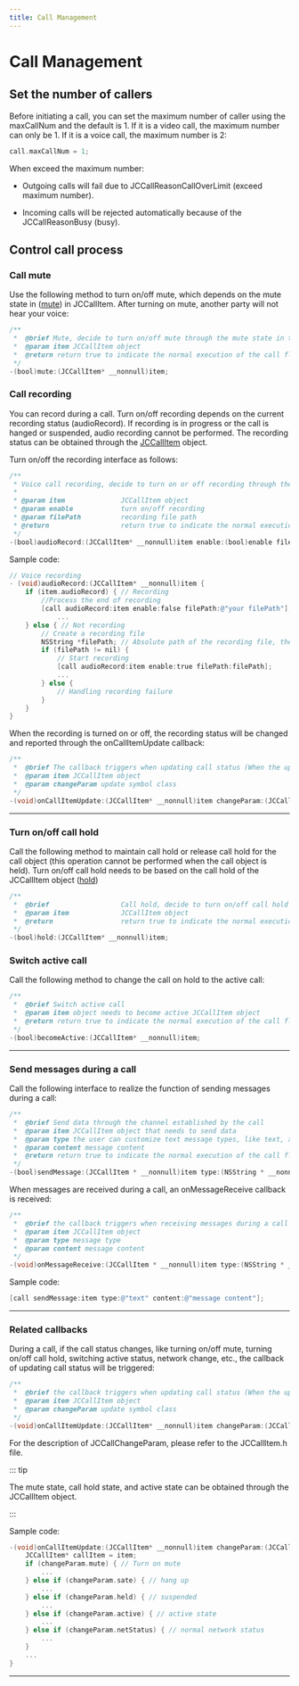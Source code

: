 ```yaml
---
title: Call Management
---
```

# Call Management

## Set the number of callers

Before initiating a call, you can set the maximum number of caller using
the maxCallNum and the default is 1. If it is a video call, the maximum
number can only be 1. If it is a voice call, the maximum number is 2:

``````objectivec
call.maxCallNum = 1;
``````

When exceed the maximum number:

- Outgoing calls will fail due to JCCallReasonCallOverLimit (exceed
    maximum number).

- Incoming calls will be rejected automatically because of the
    JCCallReasonBusy (busy).

## Control call process

### Call mute

Use the following method to turn on/off mute, which depends on the mute
state in
([mute](https://developer.juphoon.com/portal/reference/V2.1/ios/Classes/JCCallItem.html#//api/name/mute:))
in JCCallItem. After turning on mute, another party will not hear your
voice:

``````objectivec
/**
 *  @brief Mute, decide to turn on/off mute through the mute state in the JCCallItem object
 *  @param item JCCallItem object
 *  @return return true to indicate the normal execution of the call flow, and false to indicate call failed
 */
-(bool)mute:(JCCallItem* __nonnull)item;
``````

### Call recording

You can record during a call. Turn on/off recording depends on the
current recording status (audioRecord). If recording is in progress or
the call is hanged or suspended, audio recording cannot be performed.
The recording status can be obtained through the
[JCCallItem](https://developer.juphoon.com/portal/reference/V2.1/ios/Classes/JCCallItem.html)
object.

Turn on/off the recording interface as follows:

``````objectivec
/**
 * Voice call recording, decide to turn on or off recording through the audioRecord state in the JCCallItem object
 *
 * @param item              JCCallItem object
 * @param enable            turn on/off recording
 * @param filePath          recording file path
 * @return                  return true to indicate the normal execution of the call flow, and false to indicate call failed
 */
-(bool)audioRecord:(JCCallItem* __nonnull)item enable:(bool)enable filePath:(NSString* __nullable)filePath;
``````

Sample code:

``````objectivec
// Voice recording
- (void)audioRecord:(JCCallItem* __nonnull)item {
    if (item.audioRecord) { // Recording
        //Process the end of recording
        [call audioRecord:item enable:false filePath:@"your filePath"];
            ...
    } else { // Not recording
        // Create a recording file
        NSString *filePath; // Absolute path of the recording file, the SDK will automatically create the recording file
        if (filePath != nil) {
            // Start recording
            [call audioRecord:item enable:true filePath:filePath];
            ...
        } else {
            // Handling recording failure
        }
    }
}
``````

When the recording is turned on or off, the recording status will be
changed and reported through the onCallItemUpdate callback:

``````objectivec
/**
 *  @brief The callback triggers when updating call status (When the upper layer receives this callback, you can obtain all the information and status of the call according to the JCCallItem object, thereby updating the call-related UI)
 *  @param item JCCallItem object
 *  @param changeParam update symbol class
 */
-(void)onCallItemUpdate:(JCCallItem* __nonnull)item changeParam:(JCCallChangeParam * __nullable)changeParam;
``````

-----

### Turn on/off call hold

Call the following method to maintain call hold or release call hold for
the call object (this operation cannot be performed when the call object
is held). Turn on/off call hold needs to be based on the call hold of
the JCCallItem object
([hold](http://developer.juphoon.com/portal/reference/ios/Classes/JCCallItem.html#//api/name/hold))

``````objectivec
/**
 *  @brief                  Call hold, decide to turn on/off call hold through the call hold state in the JCCallItem object
 *  @param item             JCCallItem object
 *  @return                 return true to indicate the normal execution of the call flow, and false to indicate call failed
 */
-(bool)hold:(JCCallItem* __nonnull)item;
``````

### Switch active call

Call the following method to change the call on hold to the active call:

``````objectivec
/**
 *  @brief Switch active call
 *  @param item object needs to become active JCCallItem object
 *  @return return true to indicate the normal execution of the call flow, and false to indicate call failed
 */
-(bool)becomeActive:(JCCallItem* __nonnull)item;
``````

-----

### Send messages during a call

Call the following interface to realize the function of sending messages
during a call:

``````objectivec
/**
 *  @brief Send data through the channel established by the call
 *  @param item JCCallItem object that needs to send data
 *  @param type the user can customize text message types, like text, xml, etc.
 *  @param content message content
 *  @return return true to indicate the normal execution of the call flow, and false to indicate call failed
 */
-(bool)sendMessage:(JCCallItem * __nonnull)item type:(NSString * __nonnull)type content:(NSString * __nonnull)content;
``````

When messages are received during a call, an onMessageReceive callback
is received:

``````objectivec
/**
 *  @brief the callback triggers when receiving messages during a call
 *  @param item JCCallItem object
 *  @param type message type
 *  @param content message content
 */
-(void)onMessageReceive:(JCCallItem * __nonnull)item type:(NSString * __nonnull)type content:(NSString * __nonnull)content;
``````

Sample code:

``````objectivec
[call sendMessage:item type:@"text" content:@"message content"];
``````

-----

### Related callbacks

During a call, if the call status changes, like turning on/off mute,
turning on/off call hold, switching active status, network change, etc.,
the callback of updating call status will be triggered:

``````objectivec
/**
 *  @brief the callback triggers when updating call status (When the upper layer receives this callback, you can obtain all the information and status of the call according to the JCCallItem object, thereby updating the call-related UI)
 *  @param item JCCallItem object
 *  @param changeParam update symbol class
 */
-(void)onCallItemUpdate:(JCCallItem* __nonnull)item changeParam:(JCCallChangeParam * __nullable)changeParam;
``````

For the description of JCCallChangeParam, please refer to the
JCCallItem.h file.

::: tip

The mute state, call hold state, and active state can be obtained
through the JCCallItem object.

:::

Sample code:

``````objectivec
-(void)onCallItemUpdate:(JCCallItem* __nonnull)item changeParam:(JCCallChangeParam * __nullable)changeParam {
    JCCallItem* callItem = item;
    if (changeParam.mute) { // Turn on mute
        ...
    } else if (changeParam.sate) { // hang up
        ...
    } else if (changeParam.held) { // suspended
        ...
    } else if (changeParam.active) { // active state
        ...
    } else if (changeParam.netStatus) { // normal network status
        ...
    }
    ...
}
``````

-----
